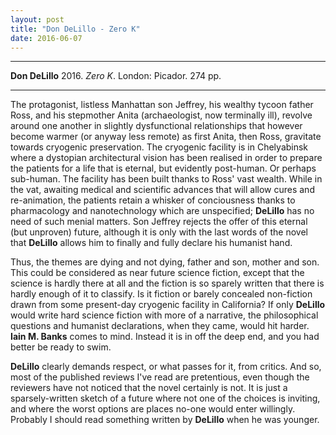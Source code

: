 ```yaml
---
layout: post
title: "Don DeLillo - Zero K"
date: 2016-06-07
---
```


***
<b>Don DeLillo</b> 2016. _Zero K_.  London: Picador. 274 pp.

***

The protagonist, listless Manhattan son Jeffrey, his wealthy tycoon father Ross, and his stepmother Anita (archaeologist, now terminally ill), revolve around one another in slightly dysfunctional relationships that however become warmer (or anyway less remote) as first Anita, then Ross, gravitate towards cryogenic preservation.  The cryogenic facility is in Chelyabinsk where a dystopian architectural vision has been realised in order to prepare the patients for a life that is eternal, but evidently post-human.  Or perhaps sub-human.  The facility has been built thanks to Ross' vast wealth.   While in the vat, awaiting medical and scientific advances that will allow cures and re-animation, the patients retain a whisker of conciousness thanks to pharmacology and nanotechnology which are unspecified; **DeLillo** has no need of such menial matters. Son Jeffrey rejects the offer of this eternal (but unproven) future, although it is only with the last words of the novel that **DeLillo** allows him to finally and fully declare his humanist hand.

Thus, the themes are dying and not dying, father and son, mother and son. This could be considered as near future science fiction, except that the science is hardly there at all and the fiction is so sparely written that there is hardly enough of it to classify.  Is it fiction or barely concealed non-fiction drawn from some present-day cryogenic facility in California?  If only **DeLillo** would write hard science fiction with more of a narrative, the philosophical questions and humanist declarations,  when they came, would hit harder. **Iain M. Banks** comes to mind.  Instead it is in off the deep end, and you had better be ready to swim.

**DeLillo** clearly demands respect, or what passes for it, from critics.  And so, most of the published reviews I've read are pretentious, even though the reviewers have not noticed that the novel certainly is not.  It is just a sparsely-written sketch of a future where not one of the choices is inviting, and where the worst options are places no-one would enter willingly.  Probably I should read something written by **DeLillo** when he was younger.   
